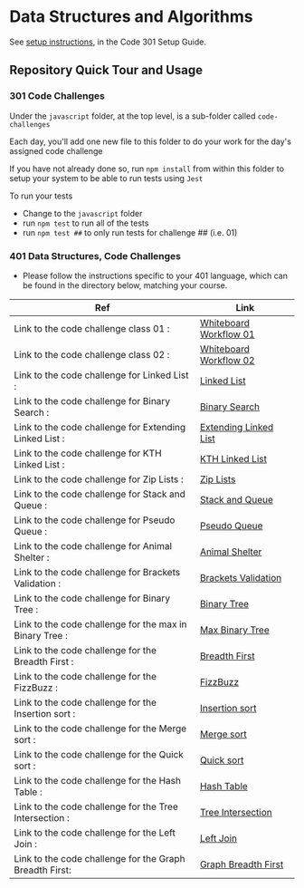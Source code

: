 # Data Structures and Algorithms

See [setup instructions](https://codefellows.github.io/setup-guide/code-301/3-code-challenges), in the Code 301 Setup Guide.

## Repository Quick Tour and Usage

### 301 Code Challenges

Under the `javascript` folder, at the top level, is a sub-folder called `code-challenges`

Each day, you'll add one new file to this folder to do your work for the day's assigned code challenge

If you have not already done so, run `npm install` from within this folder to setup your system to be able to run tests using `Jest`

To run your tests

- Change to the `javascript` folder
- run `npm test` to run all of the tests
- run `npm test ##` to only run tests for challenge ## (i.e. 01)

### 401 Data Structures, Code Challenges

- Please follow the instructions specific to your 401 language, which can be found in the directory below, matching your course.

| Ref                                                     | Link                                                                                           |
| ------------------------------------------------------- | ---------------------------------------------------------------------------------------------- |
| Link to the code challenge class 01 :                   | [Whiteboard Workflow 01](./javascript/code_challenge_class01.md)                               |
| Link to the code challenge class 02 :                   | [Whiteboard Workflow 02](./javascript/code-challenge02/code-challenge-class02.md)              |
| Link to the code challenge for Linked List :            | [Linked List](./javascript/code-challenge-linked-list/code-challenge-linked-list.md)           |
| Link to the code challenge for Binary Search :          | [Binary Search](./javascript/code-challenge03/code-challenge03.md)                             |
| Link to the code challenge for Extending Linked List :  | [Extending Linked List](./javascript/code-challenge-linked-list/code-challenge-linked-list.md) |
| Link to the code challenge for KTH Linked List :        | [KTH Linked List](./javascript/code-challenge-linked-list/code-challenge-linked-list.md)       |
| Link to the code challenge for Zip Lists :              | [Zip Lists](./javascript/code-challenge-linked-list/code-challenge-linked-list.md)             |
| Link to the code challenge for Stack and Queue :        | [Stack and Queue](./javascript/code-challenge-stack-and-queue/stack-and-queue.md)              |
| Link to the code challenge for Pseudo Queue :           | [Pseudo Queue](./javascript/code-challenge-stack-queue-pseudo/stack-queue-pseudo.md)           |
| Link to the code challenge for Animal Shelter :         | [Animal Shelter](./javascript/code-challenge-animal/animal.md)                                 |
| Link to the code challenge for Brackets Validation :    | [Brackets Validation](./javascript/code-challenge-brackets/brackets.md)                        |
| Link to the code challenge for Binary Tree :            | [Binary Tree](./javascript/code-challenge-trees/trees.md)                                      |
| Link to the code challenge for the max in Binary Tree : | [Max Binary Tree](./javascript/code-challenge-trees/tree-max.md)                               |
| Link to the code challenge for the Breadth First :      | [Breadth First](./javascript/code-challenge-tree-breadth-first/tree-breadth-first.md)          |
| Link to the code challenge for the FizzBuzz :           | [FizzBuzz](./javascript/code-challenge-k-ary/fizzbuzz.md)                                      |
| Link to the code challenge for the Insertion sort :     | [Insertion sort](./javascript/code-challenge-sorting/insertionSort.md)                         |
| Link to the code challenge for the Merge sort :         | [Merge sort](./javascript/code-challenge-mergeSort/merge-sorting.md)                           |
| Link to the code challenge for the Quick sort :         | [Quick sort](./javascript/code-challenge-quickSort/quickSort.md)                               |
| Link to the code challenge for the Hash Table :         | [Hash Table](./javascript/code-challenge-hashtable/hashTable.md)                               |
| Link to the code challenge for the Tree Intersection :  | [Tree Intersection](./javascript/code-challenge-treeIntersection/treeIntersection.md)          |
| Link to the code challenge for the Left Join :          | [Left Join](./javascript/code-challenge-leftJoin/left-join.md)                                 |
| Link to the code challenge for the Graph Breadth First: | [Graph Breadth First](./javascript/code-challenge-graph/graph.md)                              |
